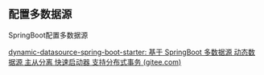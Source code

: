 ## 配置多数据源

SpringBoot配置多数据源  

[dynamic-datasource-spring-boot-starter: 基于 SpringBoot 多数据源 动态数据源 主从分离 快速启动器 支持分布式事务 (gitee.com)](https://gitee.com/baomidou/dynamic-datasource-spring-boot-starter)